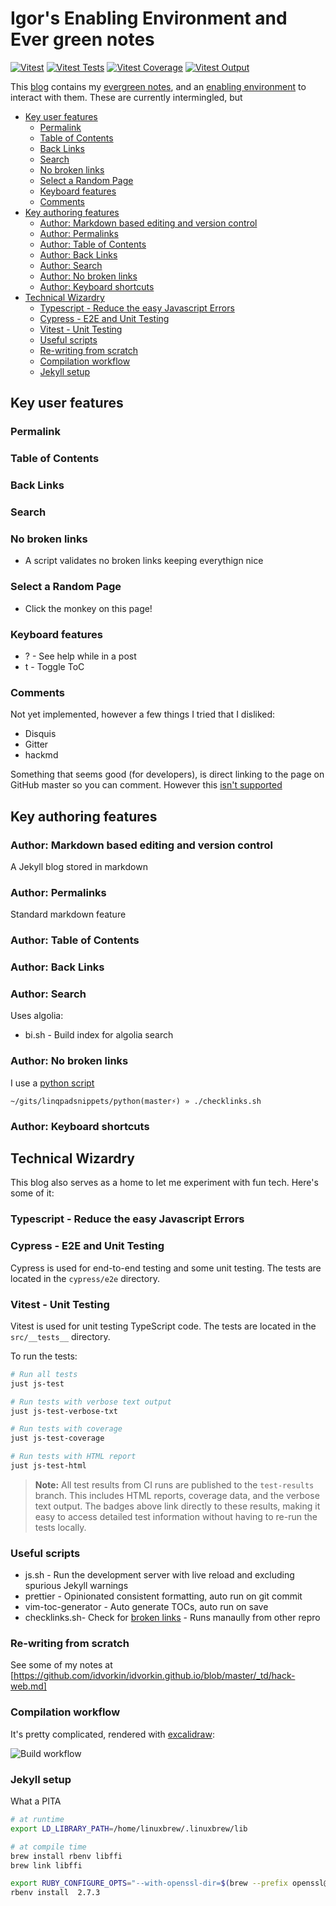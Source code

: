 # Igor's Enabling Environment and Ever green notes

<!--
This README showcases my blog at https://idvork.in
Badges below show the status of tests and integrations for this repository.
-->

[![Vitest](https://github.com/idvorkin/idvorkin.github.io/actions/workflows/vitest.yml/badge.svg)](https://github.com/idvorkin/idvorkin.github.io/actions/workflows/vitest.yml)
[![Vitest Tests](https://img.shields.io/endpoint?url=https://raw.githubusercontent.com/idvorkin/idvorkin.github.io/test-results/test-results/vitest/badge-count.json)](https://raw.githubusercontent.com/idvorkin/idvorkin.github.io/test-results/test-results/vitest/badge-count.json)
[![Vitest Coverage](https://img.shields.io/endpoint?url=https://raw.githubusercontent.com/idvorkin/idvorkin.github.io/test-results/test-results/vitest/badge-coverage.json)](https://raw.githubusercontent.com/idvorkin/idvorkin.github.io/test-results/test-results/vitest/badge-coverage.json)
[![Vitest Output](https://img.shields.io/badge/Vitest-Test%20Output-blue)](https://raw.githubusercontent.com/idvorkin/idvorkin.github.io/test-results/test-results/vitest/test-verbose-output.html)

This [blog](https://idvork.in) contains my [evergreen notes](https://notes.andymatuschak.org/z4SDCZQeRo4xFEQ8H4qrSqd68ucpgE6LU155C), and an [enabling environment](https://notes.andymatuschak.org/z3DaBP4vN1dutjUgrk3jbEeNxScccvDCxDgXe) to interact with them. These are currently intermingled, but

<!-- prettier-ignore-start -->
<!-- vim-markdown-toc GFM -->

- [Key user features](#key-user-features)
    - [Permalink](#permalink)
    - [Table of Contents](#table-of-contents)
    - [Back Links](#back-links)
    - [Search](#search)
    - [No broken links](#no-broken-links)
    - [Select a Random Page](#select-a-random-page)
    - [Keyboard features](#keyboard-features)
    - [Comments](#comments)
- [Key authoring features](#key-authoring-features)
    - [Author: Markdown based editing and version control](#author-markdown-based-editing-and-version-control)
    - [Author: Permalinks](#author-permalinks)
    - [Author: Table of Contents](#author-table-of-contents)
    - [Author: Back Links](#author-back-links)
    - [Author: Search](#author-search)
    - [Author: No broken links](#author-no-broken-links)
    - [Author: Keyboard shortcuts](#author-keyboard-shortcuts)
- [Technical Wizardry](#technical-wizardry)
    - [Typescript - Reduce the easy Javascript Errors](#typescript---reduce-the-easy-javascript-errors)
    - [Cypress - E2E and Unit Testing](#cypress---e2e-and-unit-testing)
    - [Vitest - Unit Testing](#vitest---unit-testing)
    - [Useful scripts](#useful-scripts)
    - [Re-writing from scratch](#re-writing-from-scratch)
    - [Compilation workflow](#compilation-workflow)
    - [Jekyll setup](#jekyll-setup)

<!-- vim-markdown-toc -->
<!-- prettier-ignore-end -->

## Key user features

### Permalink

### Table of Contents

### Back Links

### Search

### No broken links

- A script validates no broken links keeping everythign nice

### Select a Random Page

- Click the monkey on this page!

### Keyboard features

- ? - See help while in a post
- t - Toggle ToC

### Comments

Not yet implemented, however a few things I tried that I disliked:

- Disquis
- Gitter
- hackmd

Something that seems good (for developers), is direct linking to the page on GitHub master so you can comment. However this [isn't supported](https://github.com/isaacs/github/issues/284)

## Key authoring features

### Author: Markdown based editing and version control

A Jekyll blog stored in markdown

### Author: Permalinks

Standard markdown feature

### Author: Table of Contents

### Author: Back Links

### Author: Search

Uses algolia:

- bi.sh - Build index for algolia search

### Author: No broken links

I use a [python script](https://github.com/idvorkin/LinqPadSnippets/blob/master/python/linkchecker.py)

    ~/gits/linqpadsnippets/python(master⚡) » ./checklinks.sh

### Author: Keyboard shortcuts

## Technical Wizardry

This blog also serves as a home to let me experiment with fun tech. Here's some of it:

### Typescript - Reduce the easy Javascript Errors

### Cypress - E2E and Unit Testing

Cypress is used for end-to-end testing and some unit testing. The tests are located in the `cypress/e2e` directory.

### Vitest - Unit Testing

Vitest is used for unit testing TypeScript code. The tests are located in the `src/__tests__` directory.

To run the tests:

```bash
# Run all tests
just js-test

# Run tests with verbose text output
just js-test-verbose-txt

# Run tests with coverage
just js-test-coverage

# Run tests with HTML report
just js-test-html
```

> **Note:** All test results from CI runs are published to the `test-results` branch. This includes HTML reports, coverage data, and the verbose text output. The badges above link directly to these results, making it easy to access detailed test information without having to re-run the tests locally.

### Useful scripts

- js.sh - Run the development server with live reload and excluding spurious Jekyll warnings
- prettier - Opinionated consistent formatting, auto run on git commit
- vim-toc-generator - Auto generate TOCs, auto run on save
- checklinks.sh- Check for [broken links](https://github.com/idvorkin/LinqPadSnippets/blob/master/python/checklinks.sh) - Runs manaully from other repro

### Re-writing from scratch

See some of my notes at [https://github.com/idvorkin/idvorkin.github.io/blob/master/_td/hack-web.md]

### Compilation workflow

It's pretty complicated, rendered with [excalidraw](/tools#excalidraw):

![Build workflow](/images/build-workflow.png)

### Jekyll setup

What a PITA

```bash
# at runtime
export LD_LIBRARY_PATH=/home/linuxbrew/.linuxbrew/lib

# at compile time
brew install rbenv libffi
brew link libffi

export RUBY_CONFIGURE_OPTS="--with-openssl-dir=$(brew --prefix openssl@1.1)"                                                                                                                                             1 ↵
rbenv install  2.7.3
```
